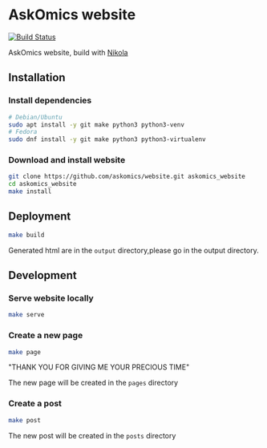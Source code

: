 # AskOmics website

[![Build Status](https://travis-ci.org/askomics/website.svg?branch=master)](https://travis-ci.org/askomics/website)

AskOmics website, build with [Nikola](https://getnikola.com/)


## Installation

### Install dependencies

```bash
# Debian/Ubuntu
sudo apt install -y git make python3 python3-venv
# Fedora
sudo dnf install -y git make python3 python3-virtualenv
```

### Download and install website

```bash
git clone https://github.com/askomics/website.git askomics_website
cd askomics_website
make install
```

## Deployment

```bash
make build
```

Generated html are in the `output` directory,please go in the output directory.


## Development

### Serve website locally

```bash
make serve
```

### Create a new page

```bash
make page
```
"THANK YOU FOR GIVING ME YOUR PRECIOUS TIME"

The new page will be created in the `pages` directory

### Create a post

```bash
make post
```

The new post will be created in the `posts` directory
